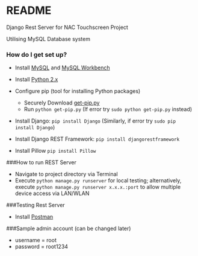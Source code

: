 # README #

Django Rest Server for NAC Touchscreen Project

Utilising MySQL Database system

### How do I get set up?

* Install [MySQL](https://dev.mysql.com/downloads/mysql/) and [MySQL Workbench](https://dev.mysql.com/downloads/workbench/) 

* Install [Python 2.x](https://www.python.org/downloads/)

* Configure pip (tool for installing Python packages)
    * Securely Download [get-pip.py](https://bootstrap.pypa.io/get-pip.py)
    * Run ```python get-pip.py``` (If error try ```sudo python get-pip.py``` instead)

* Install Django: ```pip install Django``` (Similarly, if error try ```sudo pip install Django```)

* Install Django REST Framework: ```pip install djangorestframework```

* Install Pillow ```pip install Pillow```

###How to run REST Server
* Navigate to project directory via Terminal
* Execute ```python manage.py runserver``` for local testing; alternatively, execute ```python manage.py runserver x.x.x.:port```
to allow multiple device access via LAN/WLAN

###Testing Rest Server
* Install [Postman](https://www.getpostman.com/apps)

###Sample admin account (can be changed later)
* username = root
* password = root1234